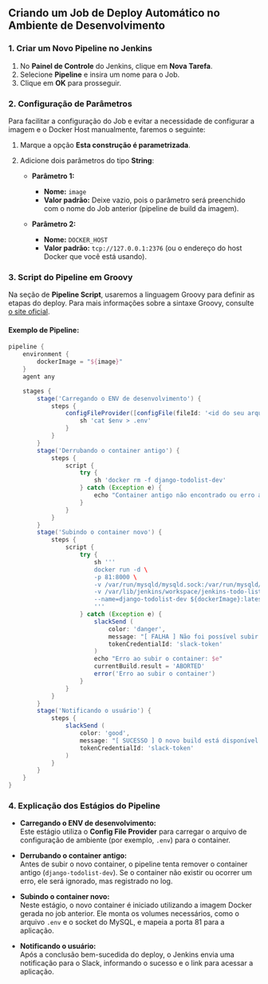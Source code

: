 ## Criando um Job de Deploy Automático no Ambiente de Desenvolvimento

### 1. Criar um Novo Pipeline no Jenkins

1. No **Painel de Controle** do Jenkins, clique em **Nova Tarefa**.
2. Selecione **Pipeline** e insira um nome para o Job.
3. Clique em **OK** para prosseguir.

### 2. Configuração de Parâmetros

Para facilitar a configuração do Job e evitar a necessidade de configurar a imagem e o Docker Host manualmente, faremos o seguinte:

1. Marque a opção **Esta construção é parametrizada**.
2. Adicione dois parâmetros do tipo **String**:
   
   - **Parâmetro 1:**
     - **Nome:** `image`
     - **Valor padrão:** Deixe vazio, pois o parâmetro será preenchido com o nome do Job anterior (pipeline de build da imagem).
   
   - **Parâmetro 2:**
     - **Nome:** `DOCKER_HOST`
     - **Valor padrão:** `tcp://127.0.0.1:2376` (ou o endereço do host Docker que você está usando).

### 3. Script do Pipeline em Groovy

Na seção de **Pipeline Script**, usaremos a linguagem Groovy para definir as etapas do deploy. Para mais informações sobre a sintaxe Groovy, consulte [o site oficial](https://groovy-lang.org/).

#### Exemplo de Pipeline:

```groovy
pipeline {
    environment {
        dockerImage = "${image}"
    }
    agent any

    stages {
        stage('Carregando o ENV de desenvolvimento') {
            steps {
                configFileProvider([configFile(fileId: '<id do seu arquivo de desenvolvimento>', variable: 'env')]) {
                    sh 'cat $env > .env'
                }
            }
        }
        stage('Derrubando o container antigo') {
            steps {
                script {
                    try {
                        sh 'docker rm -f django-todolist-dev'
                    } catch (Exception e) {
                        echo "Container antigo não encontrado ou erro ao removê-lo: $e"
                    }
                }
            }
        }
        stage('Subindo o container novo') {
            steps {
                script {
                    try {
                        sh '''
                        docker run -d \
                        -p 81:8000 \
                        -v /var/run/mysqld/mysqld.sock:/var/run/mysqld/mysqld.sock \
                        -v /var/lib/jenkins/workspace/jenkins-todo-list-desenvolvimento/.env:/usr/src/app/to_do/.env \
                        --name=django-todolist-dev ${dockerImage}:latest
                        '''
                    } catch (Exception e) {
                        slackSend (
                            color: 'danger', 
                            message: "[ FALHA ] Não foi possível subir o container - ${BUILD_URL} em ${currentBuild.duration}s", 
                            tokenCredentialId: 'slack-token'
                        )
                        echo "Erro ao subir o container: $e"
                        currentBuild.result = 'ABORTED'
                        error('Erro ao subir o container')
                    }
                }
            }
        }
        stage('Notificando o usuário') {
            steps {
                slackSend (
                    color: 'good', 
                    message: "[ SUCESSO ] O novo build está disponível em: http://192.168.33.10:81/", 
                    tokenCredentialId: 'slack-token'
                )
            }
        }
    }
}
```

### 4. Explicação dos Estágios do Pipeline

- **Carregando o ENV de desenvolvimento:**  
  Este estágio utiliza o **Config File Provider** para carregar o arquivo de configuração de ambiente (por exemplo, `.env`) para o container.
  
- **Derrubando o container antigo:**  
  Antes de subir o novo container, o pipeline tenta remover o container antigo (`django-todolist-dev`). Se o container não existir ou ocorrer um erro, ele será ignorado, mas registrado no log.

- **Subindo o container novo:**  
  Neste estágio, o novo container é iniciado utilizando a imagem Docker gerada no job anterior. Ele monta os volumes necessários, como o arquivo `.env` e o socket do MySQL, e mapeia a porta 81 para a aplicação.

- **Notificando o usuário:**  
  Após a conclusão bem-sucedida do deploy, o Jenkins envia uma notificação para o Slack, informando o sucesso e o link para acessar a aplicação.
